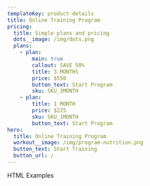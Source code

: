 ```yaml
---
templateKey: product-details
title: Online Training Program
pricing:
  title: Simple plans and pricing
  dots__image: /img/dots.png
  plans:
    - plan:
        main: true
        callout: SAVE 50%
        title: 3 MONTHS
        price: $550
        button_text: Start Program
        sku: SKU_3MONTH
    - plan:
        title: 1 MONTH
        price: $225
        sku: SKU_1MONTH
        button_text: Start Program
hero:
  title: Online Training Program
  workout__image: /img/program-nutrition.png
  button_text: Start Training
  button_url: /
---
```

HTML Examples
